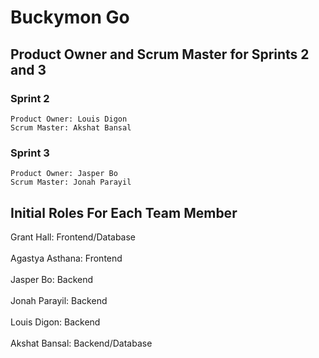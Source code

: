# Buckymon Go



## Product Owner and Scrum Master for Sprints 2 and 3
 ### Sprint 2
    Product Owner: Louis Digon
    Scrum Master: Akshat Bansal

 ### Sprint 3
    Product Owner: Jasper Bo
    Scrum Master: Jonah Parayil


## Initial Roles For Each Team Member

   Grant Hall: Frontend/Database
   <br>
   <br>
   Agastya Asthana: Frontend
   <br>
   <br>
   Jasper Bo: Backend
   <br>
   <br>
   Jonah Parayil: Backend
   <br>
   <br>
   Louis Digon: Backend
   <br>
   <br>
   Akshat Bansal: Backend/Database
